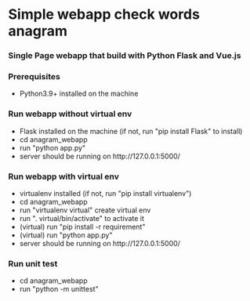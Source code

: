 <h1>Simple webapp check words anagram</h1>

<h3>Single Page webapp that build with Python Flask and Vue.js</h3>


<h3>Prerequisites</h3>
<ul>
    <li>Python3.9+ installed on the machine </li>
</ul>

<h3>Run webapp without virtual env</h3>
<ul>
    <li>Flask installed on the machine (if not, run "pip install Flask" to install)</li>
    <li>cd anagram_webapp</li>
    <li>run "python app.py"</li>
    <li>server should be running on http://127.0.0.1:5000/</li>
</ul>

<h3>Run webapp with virtual env</h3>
<ul>
    <li>virtualenv installed (if not, run "pip install virtualenv")</li>
    <li>cd anagram_webapp</li>
    <li>run "virtualenv virtual" create virtual env</li>
    <li>run ". virtual/bin/activate" to activate it</li>
    <li>(virtual) run "pip install -r requirement"</li>
    <li>(virtual) run "python app.py"</li>
    <li>server should be running on http://127.0.0.1:5000/</li>
</ul>

<h3>Run unit test</h3>
<ul>
    <li>cd anagram_webapp</li>
    <li>run "python -m unittest"</li>
</ul>